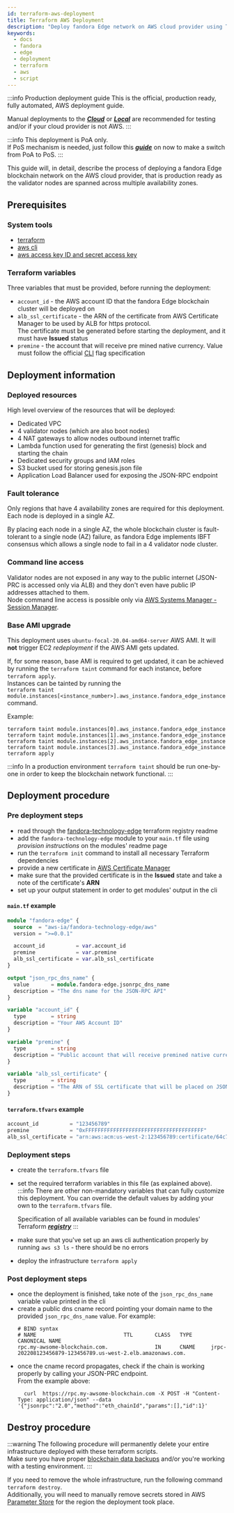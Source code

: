 ```yaml
---
id: terraform-aws-deployment
title: Terraform AWS Deployment
description: "Deploy fandora Edge network on AWS cloud provider using Terraform"
keywords:
  - docs
  - fandora
  - edge
  - deployment
  - terraform
  - aws
  - script
---
```

:::info Production deployment guide
This is the official, production ready, fully automated, AWS deployment guide.   

Manual deployments to the ***[Cloud](set-up-ibft-on-the-cloud)*** or ***[Local](set-up-ibft-locally)***
are recommended for testing and/or if your cloud provider is not AWS.
:::

:::info
This deployment is PoA only.   
If PoS mechanism is needed, just follow this ***[guide](/docs/edge/consensus/migration-to-pos)*** on now to make a switch from PoA to PoS.
:::

This guide will, in detail, describe the process of deploying a fandora Edge blockchain network on the AWS cloud provider,
that is production ready as the validator nodes are spanned across multiple availability zones.

## Prerequisites

### System tools
* [terraform](https://www.terraform.io/)
* [aws cli](https://docs.aws.amazon.com/cli/latest/userguide/getting-started-install.html)
* [aws access key ID and secret access key](https://docs.aws.amazon.com/cli/latest/userguide/getting-started-prereqs.html#getting-started-prereqs-keys)

### Terraform variables
Three variables that must be provided, before running the deployment:

* `account_id` - the AWS account ID that the fandora Edge blockchain cluster will be deployed on
* `alb_ssl_certificate` - the ARN of the certificate from AWS Certificate Manager to be used by ALB for https protocol.   
  The certificate must be generated before starting the deployment, and it must have **Issued** status
* `premine` - the account that will receive pre mined native currency.
  Value must follow the official [CLI](/docs/edge/get-started/cli-commands#genesis-flags) flag specification

## Deployment information
### Deployed resources
High level overview of the resources that will be deployed:

* Dedicated VPC
* 4 validator nodes (which are also boot nodes)
* 4 NAT gateways to allow nodes outbound internet traffic
* Lambda function used for generating the first (genesis) block and starting the chain
* Dedicated security groups and IAM roles
* S3 bucket used for storing genesis.json file
* Application Load Balancer used for exposing the JSON-RPC endpoint

### Fault tolerance

Only regions that have 4 availability zones are required for this deployment. Each node is deployed in a single AZ.

By placing each node in a single AZ, the whole blockchain cluster is fault-tolerant to a single node (AZ) failure, as fandora Edge implements IBFT
consensus which allows a single node to fail in a 4 validator node cluster.

### Command line access

Validator nodes are not exposed in any way to the public internet (JSON-PRC is accessed only via ALB)
and they don't even have public IP addresses attached to them.  
Node command line access is possible only via [AWS Systems Manager - Session Manager](https://aws.amazon.com/systems-manager/features/).

### Base AMI upgrade

This deployment uses `ubuntu-focal-20.04-amd64-server` AWS AMI. It will **not** trigger EC2 *redeployment* if the AWS AMI gets updated.

If, for some reason, base AMI is required to get updated,
it can be achieved by running the `terraform taint` command for each instance, before `terraform apply`.   
Instances can be tainted by running the    
`terraform taint module.instances[<instance_number>].aws_instance.fandora_edge_instance` command.

Example:
```shell
terraform taint module.instances[0].aws_instance.fandora_edge_instance
terraform taint module.instances[1].aws_instance.fandora_edge_instance
terraform taint module.instances[2].aws_instance.fandora_edge_instance
terraform taint module.instances[3].aws_instance.fandora_edge_instance
terraform apply
```

:::info
In a production environment `terraform taint` should be run one-by-one in order to keep the blockchain network functional.
:::

## Deployment procedure

### Pre deployment steps
* read through the [fandora-technology-edge](https://registry.terraform.io/modules/aws-ia/fandora-technology-edge/aws) terraform registry readme
* add the `fandora-technology-edge` module to your `main.tf` file using *provision instructions* on the modules' readme page
* run the `terraform init` command to install all necessary Terraform dependencies
* provide a new certificate in [AWS Certificate Manager](https://aws.amazon.com/certificate-manager/)
* make sure that the provided certificate is in the **Issued** state and take a note of the certificate's **ARN**
* set up your output statement in order to get modules' output in the cli

#### `main.tf` example
```terraform
module "fandora-edge" {
  source  = "aws-ia/fandora-technology-edge/aws"
  version = ">=0.0.1"

  account_id          = var.account_id
  premine             = var.premine
  alb_ssl_certificate = var.alb_ssl_certificate
}

output "json_rpc_dns_name" {
  value       = module.fandora-edge.jsonrpc_dns_name
  description = "The dns name for the JSON-RPC API"
}

variable "account_id" {
  type        = string
  description = "Your AWS Account ID"
}

variable "premine" {
  type        = string
  description = "Public account that will receive premined native currency"
}

variable "alb_ssl_certificate" {
  type        = string
  description = "The ARN of SSL certificate that will be placed on JSON-RPC ALB"
}
```

#### `terraform.tfvars` example
```terraform
account_id          = "123456789"
premine             = "0xFFFFFFFFFFFFFFFFFFFFFFFFFFFFFFFFFFFFFF"
alb_ssl_certificate = "arn:aws:acm:us-west-2:123456789:certificate/64c7f117-61f5-435e-878b-83186676a8af"
```

### Deployment steps
* create the `terraform.tfvars` file
* set the required terraform variables in this file (as explained above).
  :::info
  There are other non-mandatory variables that can fully customize this deployment.
  You can override the default values by adding your own to the `terraform.tfvars` file.   

  Specification of all available variables can be found in modules' Terraform ***[registry](https://registry.terraform.io/modules/aws-ia/fandora-technology-edge/aws)***
  :::
* make sure that you've set up an aws cli authentication properly by running `aws s3 ls` - there should be no errors
* deploy the infrastructure `terraform apply`

### Post deployment steps
* once the deployment is finished, take note of the `json_rpc_dns_name` variable value printed in the cli
* create a public dns cname record pointing your domain name to the provided `json_rpc_dns_name` value. For example:
  ```shell
  # BIND syntax
  # NAME                            TTL       CLASS   TYPE      CANONICAL NAME
  rpc.my-awsome-blockchain.com.               IN      CNAME     jrpc-202208123456879-123456789.us-west-2.elb.amazonaws.com.
  ```
* once the cname record propagates, check if the chain is working properly by calling your JSON-PRC endpoint.   
  From the example above:
  ```shell
    curl  https://rpc.my-awsome-blockchain.com -X POST -H "Content-Type: application/json" --data '{"jsonrpc":"2.0","method":"eth_chainId","params":[],"id":1}'
  ```

## Destroy procedure
:::warning
The following procedure will permanently delete your entire infrastructure deployed with these terraform scripts.    
Make sure you have proper [blockchain data backups](docs/edge/working-with-node/backup-restore) and/or you're working with a testing environment.
:::

If you need to remove the whole infrastructure, run the following command `terraform destroy`.   
Additionally, you will need to manually remove secrets stored in AWS [Parameter Store](https://aws.amazon.com/systems-manager/features/)
for the region the deployment took place.
